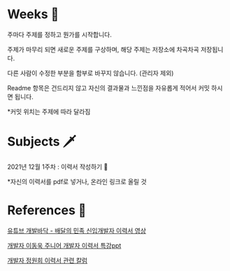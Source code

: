 # Weeks 🤔
주마다 주제를 정하고 뭔가를 시작합니다. 

주제가 마무리 되면 새로운 주제를 구상하며, 해당 주제는 저장소에 차곡차곡 저장됩니다.

다른 사람이 수정한 부분을 함부로 바꾸지 않습니다. (관리자 제외)

Readme 항목은 건드리지 않고 자신의 결과물과 느낀점을 자유롭게 적어서 커밋 하시면 됩니다.

*커밋 위치는 주제에 따라 달라짐



# Subjects 🗡️
2021년 12월 1주차 : 이력서 작성하기 📝 

*자신의 이력서를 pdf로 넣거나, 온라인 링크로 올릴 것



# References 🔖
[유튜브 개발바닥 - 배달의 민족 신입개발자 이력서 영상](https://www.youtube.com/watch?v=Yc56NpYW1DM&ab_channel=%EA%B0%9C%EB%B0%9C%EB%B0%94%EB%8B%A5)

[개발자 이동욱 주니어 개발자 이력서 특강ppt](https://speakerdeck.com/weirdx/99con-junieo-gaebaljayi-iryeogseo-sseugi-idongug)

[개발자 정원희 이력서 관련 칼럼](https://wonny.space/writing/work/engineer-resume)

